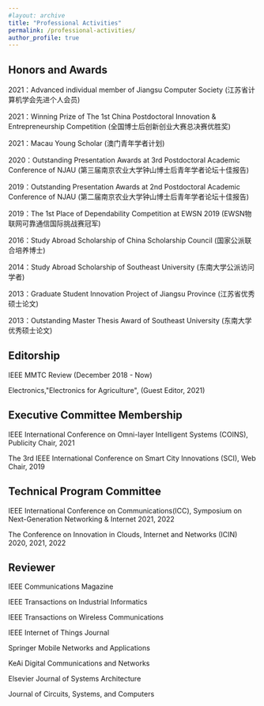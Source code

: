 ```yaml
---
#layout: archive
title: "Professional Activities"
permalink: /professional-activities/
author_profile: true
---
```


Honors and Awards
------
2021：Advanced individual member of Jiangsu Computer Society (江苏省计算机学会先进个人会员)

2021：Winning Prize of The 1st China Postdoctoral Innovation & Entrepreneurship Competition (全国博士后创新创业大赛总决赛优胜奖)

2021：Macau Young Scholar (澳门青年学者计划)

2020：Outstanding Presentation Awards at 3rd Postdoctoral Academic Conference of NJAU (第三届南京农业大学钟山博士后青年学者论坛十佳报告)

2019：Outstanding Presentation Awards at 2nd Postdoctoral Academic Conference of NJAU (第二届南京农业大学钟山博士后青年学者论坛十佳报告)

2019：The 1st Place of Dependability Competition at EWSN 2019 (EWSN物联网可靠通信国际挑战赛冠军)

2016：Study Abroad Scholarship of China Scholarship Council (国家公派联合培养博士)

2014：Study Abroad Scholarship of Southeast University (东南大学公派访问学者)

2013：Graduate Student Innovation Project of Jiangsu Province (江苏省优秀硕士论文)

2013：Outstanding Master Thesis Award of Southeast University (东南大学优秀硕士论文)



Editorship
------
IEEE MMTC Review (December 2018 - Now)

Electronics,"Electronics for Agriculture", (Guest Editor, 2021)



Executive Committee Membership
------
IEEE International Conference on Omni-layer Intelligent Systems (COINS), Publicity Chair, 2021

The 3rd IEEE International Conference on Smart City Innovations (SCI), Web Chair, 2019

Technical Program Committee
------
IEEE International Conference on Communications(ICC), Symposium on Next-Generation Networking & Internet 2021, 2022

The Conference on Innovation in Clouds, Internet and Networks (ICIN) 2020, 2021, 2022

Reviewer
------
IEEE Communications Magazine

IEEE Transactions on Industrial Informatics

IEEE Transactions on Wireless Communications

IEEE Internet of Things Journal

Springer Mobile Networks and Applications

KeAi Digital Communications and Networks

Elsevier Journal of Systems Architecture

Journal of Circuits, Systems, and Computers


